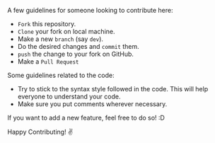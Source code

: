 A few guidelines for someone looking to contribute here:

* `Fork` this repository.
* `Clone` your fork on local machine.
* Make a new `branch` (say `dev`).
* Do the desired changes and `commit` them.
* `push` the change to your fork on GitHub.
* Make a `Pull Request`

Some guidelines related to the code:

- Try to stick to the syntax style followed in the code. This will help everyone to understand your code.
- Make sure you put comments wherever necessary.

If you want to add a new feature, feel free to do so! :D

Happy Contributing! :v:

